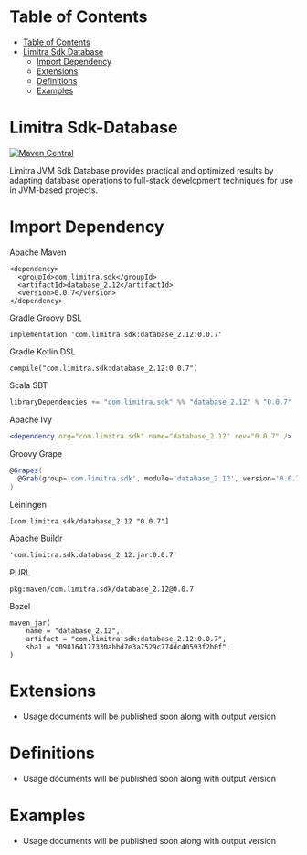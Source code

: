 Table of Contents
=================

- [Table of Contents](#table-of-contents)
- [Limitra Sdk Database](#limitra-sdk-database)
    - [Import Dependency](#import-dependency)
    - [Extensions](#extensions)
    - [Definitions](#definitions)
    - [Examples](#examples)

Limitra Sdk-Database
=======

[![Maven Central](https://img.shields.io/maven-central/v/com.limitra.sdk/database_2.12.svg?label=Maven%20Central)](https://search.maven.org/search?q=g:%22com.limitra.sdk%22%20AND%20a:%22database_2.12%22)

Limitra JVM Sdk Database provides practical and optimized results by adapting database operations to full-stack development techniques for use in JVM-based projects. 

Import Dependency
=================

Apache Maven
````Maven
<dependency>
  <groupId>com.limitra.sdk</groupId>
  <artifactId>database_2.12</artifactId>
  <version>0.0.7</version>
</dependency>
````

Gradle Groovy DSL
````Gradle Groovy DSL
implementation 'com.limitra.sdk:database_2.12:0.0.7'
````

Gradle Kotlin DSL
````Gradle Kotlin DSL
compile("com.limitra.sdk:database_2.12:0.0.7")
````

Scala SBT
````Scala SBT
libraryDependencies += "com.limitra.sdk" %% "database_2.12" % "0.0.7"
````

Apache Ivy
````Apache Ivy
<dependency org="com.limitra.sdk" name="database_2.12" rev="0.0.7" />
````

Groovy Grape
````Groovy Grape
@Grapes(
  @Grab(group='com.limitra.sdk', module='database_2.12', version='0.0.7')
)
````

Leiningen
````Leiningen
[com.limitra.sdk/database_2.12 "0.0.7"]
````

Apache Buildr
````Apache Buildr
'com.limitra.sdk:database_2.12:jar:0.0.7'
````

PURL
````PURL
pkg:maven/com.limitra.sdk/database_2.12@0.0.7
````

Bazel
````Bazel
maven_jar(
    name = "database_2.12",
    artifact = "com.limitra.sdk:database_2.12:0.0.7",
    sha1 = "098164177330abbd7e3a7529c774dc40593f2b0f",
)
````

Extensions
==========

* Usage documents will be published soon along with output version

Definitions
=========

* Usage documents will be published soon along with output version

Examples
========

* Usage documents will be published soon along with output version
